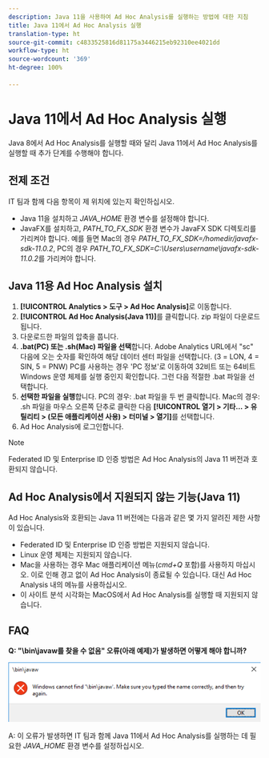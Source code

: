 ```yaml
---
description: Java 11을 사용하여 Ad Hoc Analysis를 실행하는 방법에 대한 지침
title: Java 11에서 Ad Hoc Analysis 실행
translation-type: ht
source-git-commit: c4833525816d81175a3446215eb92310ee4021dd
workflow-type: ht
source-wordcount: '369'
ht-degree: 100%

---
```



# Java 11에서 Ad Hoc Analysis 실행

Java 8에서 Ad Hoc Analysis를 실행할 때와 달리 Java 11에서 Ad Hoc Analysis를 실행할 때 추가 단계를 수행해야 합니다.

## 전제 조건

IT 팀과 함께 다음 항목이 제 위치에 있는지 확인하십시오.

* Java 11을 설치하고 *JAVA_HOME* 환경 변수를 설정해야 합니다.
* JavaFX를 설치하고, *PATH_TO_FX_SDK* 환경 변수가 JavaFX SDK 디렉토리를 가리켜야 합니다. 예를 들면 Mac의 경우 *PATH_TO_FX_SDK=/homedir/javafx-sdk-11.0.2*, PC의 경우 *PATH_TO_FX_SDK=C:\Users\username\javafx-sdk-11.0.2*&#x200B;를 가리켜야 합니다.

## Java 11용 Ad Hoc Analysis 설치

1. **[!UICONTROL Analytics > 도구 > Ad Hoc Analysis]**&#x200B;로 이동합니다.
1. **[!UICONTROL Ad Hoc Analysis(Java 11)]**&#x200B;를 클릭합니다. zip 파일이 다운로드됩니다.
1. 다운로드한 파일의 압축을 풉니다.
1. **.bat(PC) 또는 .sh(Mac) 파일을 선택**&#x200B;합니다. Adobe Analytics URL에서 &quot;sc&quot; 다음에 오는 숫자를 확인하여 해당 데이터 센터 파일을 선택합니다. (3 = LON, 4 = SIN, 5 = PNW) PC를 사용하는 경우 &#39;PC 정보&#39;로 이동하여 32비트 또는 64비트 Windows 운영 체제를 실행 중인지 확인합니다. 그런 다음 적절한 .bat 파일을 선택합니다.
1. **선택한 파일을 실행**&#x200B;합니다. PC의 경우: .bat 파일을 두 번 클릭합니다. Mac의 경우: .sh 파일을 마우스 오른쪽 단추로 클릭한 다음 **[!UICONTROL 열기 > 기타... > 유틸리티 > (모든 애플리케이션 사용) > 터미널 > 열기]**&#x200B;를 선택합니다.
1. Ad Hoc Analysis에 로그인합니다.

>[!NOTE]
>
>Federated ID 및 Enterprise ID 인증 방법은 Ad Hoc Analysis의 Java 11 버전과 호환되지 않습니다.

## Ad Hoc Analysis에서 지원되지 않는 기능(Java 11)

Ad Hoc Analysis와 호환되는 Java 11 버전에는 다음과 같은 몇 가지 알려진 제한 사항이 있습니다.

* Federated ID 및 Enterprise ID 인증 방법은 지원되지 않습니다.
* Linux 운영 체제는 지원되지 않습니다.
* Mac을 사용하는 경우 Mac 애플리케이션 메뉴(*cmd+Q* 포함)를 사용하지 마십시오. 이로 인해 경고 없이 Ad Hoc Analysis이 종료될 수 있습니다. 대신 Ad Hoc Analysis 내의 메뉴를 사용하십시오.
* 이 사이트 분석 시각화는 MacOS에서 Ad Hoc Analysis를 실행할 때 지원되지 않습니다.

## FAQ

**Q: &quot;\bin\javaw를 찾을 수 없음&quot; 오류(아래 예제)가 발생하면 어떻게 해야 합니까?**

![](/help/analyze/ad-hoc-analysis/assets/error-java.png)

A: 이 오류가 발생하면 IT 팀과 함께 Java 11에서 Ad Hoc Analysis를 실행하는 데 필요한 *JAVA_HOME* 환경 변수를 설정하십시오.
